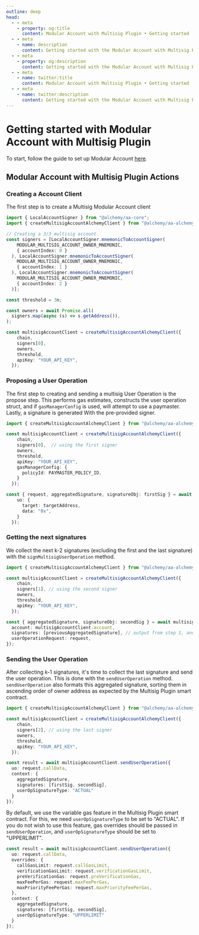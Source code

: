 ```yaml
---
outline: deep
head:
  - - meta
    - property: og:title
      content: Modular Account with Multisig Plugin • Getting started
  - - meta
    - name: description
      content: Getting started with the Modular Account with Multisig Plugin in Account Kit
  - - meta
    - property: og:description
      content: Getting started with the Modular Account with Multisig Plugin in Account Kit
  - - meta
    - name: twitter:title
      content: Modular Account with Multisig Plugin • Getting started
  - - meta
    - name: twitter:description
      content: Getting started with the Modular Account with Multisig Plugin in Account Kit
---
```


# Getting started with Modular Account with Multisig Plugin

To start, follow the guide to set up Modular Account [here](../getting-started.md).

## Modular Account with Multisig Plugin Actions

### Creating a Account Client

The first step is to create a Multisig Modular Account client 

```ts
import { LocalAccountSigner } from "@alchemy/aa-core";
import { createMultisigAccountAlchemyClient } from "@alchemy/aa-alchemy";

// Creating a 3/3 multisig account 
const signers = [LocalAccountSigner.mnemonicToAccountSigner(
    MODULAR_MULTISIG_ACCOUNT_OWNER_MNEMONIC,
    { accountIndex: 0 }
  ), LocalAccountSigner.mnemonicToAccountSigner(
    MODULAR_MULTISIG_ACCOUNT_OWNER_MNEMONIC,
    { accountIndex: 1 }
  ), LocalAccountSigner.mnemonicToAccountSigner(
    MODULAR_MULTISIG_ACCOUNT_OWNER_MNEMONIC,
    { accountIndex: 2 }
  )];

const threshold = 3n;

const owners = await Promise.all(
  signers.map(async (s) => s.getAddress()),
);

const multisigAccountClient = createMultisigAccountAlchemyClient({
    chain,
    signers[0], 
    owners,
    threshold,
    apiKey: "YOUR_API_KEY",
  });
```

### Proposing a User Operation

The first step to creating and sending a multisig User Operation is the propose step. This performs gas estimates, constructs the user operation struct, and if `gasManagerConfig` is used, will attempt to use a paymaster. Lastly, a signature is generated With the pre-provided signer.

```ts
import { createMultisigAccountAlchemyClient } from "@alchemy/aa-alchemy";

const multisigAccountClient = createMultisigAccountAlchemyClient({
    chain,
    signers[0],  // using the first signer
    owners,
    threshold,
    apiKey: "YOUR_API_KEY",
    gasManagerConfig: {
      policyId: PAYMASTER_POLICY_ID,
    }
  });

const { request, aggregatedSignature, signatureObj: firstSig } = await multisigAccountClient.proposeUserOperation({
    uo: {
      target: targetAddress,
      data: "0x",
    }
  });
```

### Getting the next signatures

We collect the next k-2 signatures (excluding the first and the last signature) with the `signMultisigUserOperation` method.

```ts
import { createMultisigAccountAlchemyClient } from "@alchemy/aa-alchemy";

const multisigAccountClient = createMultisigAccountAlchemyClient({
    chain,
    signers[1], // using the second signer
    owners,
    threshold,
    apiKey: "YOUR_API_KEY",
  });

const { aggregatedSignature, signatureObj: secondSig } = await multisigAccountClient.signMultisigUserOperation({
  account: multisigAccountClient.account,
  signatures: [previousAggregatedSignature], // output from step 1, and from this step if k-2 > 1
  userOperationRequest: request,
});
```

### Sending the User Operation

After collecting k-1 signatures, it's time to collect the last signature and send the user operation. This is done with the `sendUserOperation` method. `sendUserOperation` also formats this aggregated signature, sorting them in ascending order of owner address as expected by the Multisig Plugin smart contract.

```ts
import { createMultisigAccountAlchemyClient } from "@alchemy/aa-alchemy";

const multisigAccountClient = createMultisigAccountAlchemyClient({
    chain,
    signers[2], // using the last signer
    owners,
    threshold,
    apiKey: "YOUR_API_KEY",
  });

const result = await multisigAccountClient.sendUserOperation({
  uo: request.callData,
  context: {
    aggregatedSignature,
    signatures: [firstSig, secondSig],
    userOpSignatureType: "ACTUAL"
  }
});
```

By default, we use the variable gas feature in the Multisig Plugin smart contract. For this, we need `userOpSignatureType` to be set to "ACTUAL". If you do not wish to use this feature, gas overrides should be passed in `sendUserOperation`, and `userOpSignatureType` should be set to "UPPERLIMIT".

```ts
const result = await multisigAccountClient.sendUserOperation({
  uo: request.callData,
  overrides: {
    callGasLimit: request.callGasLimit,
    verificationGasLimit: request.verificationGasLimit,
    preVerificationGas: request.preVerificationGas,
    maxFeePerGas: request.maxFeePerGas,
    maxPriorityFeePerGas: request.maxPriorityFeePerGas,
  },
  context: {
    aggregatedSignature,
    signatures: [firstSig, secondSig],
    userOpSignatureType: "UPPERLIMIT"
  }
});
```